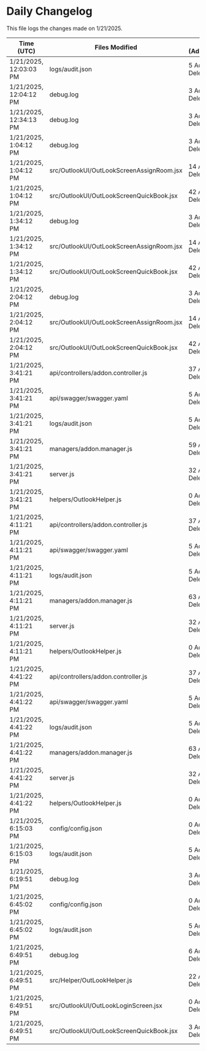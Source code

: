 # Daily Changelog

This file logs the changes made on 1/21/2025.

| Time (UTC)             | Files Modified                    | Changes (Addition/Deletion) |
|------------------------|-----------------------------------|-----------------------------|
| 1/21/2025, 12:03:03 PM | logs/audit.json | 5 Additions & 5 Deletions |
| 1/21/2025, 12:04:12 PM | debug.log | 3 Additions & 0 Deletions|
| 1/21/2025, 12:34:13 PM | debug.log | 3 Additions & 0 Deletions|
| 1/21/2025, 1:04:12 PM | debug.log | 3 Additions & 0 Deletions|
| 1/21/2025, 1:04:12 PM | src/OutlookUI/OutLookScreenAssignRoom.jsx | 14 Additions & 1 Deletions|
| 1/21/2025, 1:04:12 PM | src/OutlookUI/OutLookScreenQuickBook.jsx | 42 Additions & 10 Deletions|
| 1/21/2025, 1:34:12 PM | debug.log | 3 Additions & 0 Deletions|
| 1/21/2025, 1:34:12 PM | src/OutlookUI/OutLookScreenAssignRoom.jsx | 14 Additions & 1 Deletions|
| 1/21/2025, 1:34:12 PM | src/OutlookUI/OutLookScreenQuickBook.jsx | 42 Additions & 10 Deletions|
| 1/21/2025, 2:04:12 PM | debug.log | 3 Additions & 0 Deletions|
| 1/21/2025, 2:04:12 PM | src/OutlookUI/OutLookScreenAssignRoom.jsx | 14 Additions & 1 Deletions|
| 1/21/2025, 2:04:12 PM | src/OutlookUI/OutLookScreenQuickBook.jsx | 42 Additions & 10 Deletions|
| 1/21/2025, 3:41:21 PM | api/controllers/addon.controller.js | 37 Additions & 53 Deletions|
| 1/21/2025, 3:41:21 PM | api/swagger/swagger.yaml | 5 Additions & 0 Deletions|
| 1/21/2025, 3:41:21 PM | logs/audit.json | 5 Additions & 5 Deletions|
| 1/21/2025, 3:41:21 PM | managers/addon.manager.js | 59 Additions & 60 Deletions|
| 1/21/2025, 3:41:21 PM | server.js | 32 Additions & 7 Deletions|
| 1/21/2025, 3:41:21 PM | helpers/OutlookHelper.js | 0 Additions & 0 Deletions|
| 1/21/2025, 4:11:21 PM | api/controllers/addon.controller.js | 37 Additions & 53 Deletions|
| 1/21/2025, 4:11:21 PM | api/swagger/swagger.yaml | 5 Additions & 0 Deletions|
| 1/21/2025, 4:11:21 PM | logs/audit.json | 5 Additions & 5 Deletions|
| 1/21/2025, 4:11:21 PM | managers/addon.manager.js | 63 Additions & 60 Deletions|
| 1/21/2025, 4:11:21 PM | server.js | 32 Additions & 7 Deletions|
| 1/21/2025, 4:11:21 PM | helpers/OutlookHelper.js | 0 Additions & 0 Deletions|
| 1/21/2025, 4:41:22 PM | api/controllers/addon.controller.js | 37 Additions & 53 Deletions|
| 1/21/2025, 4:41:22 PM | api/swagger/swagger.yaml | 5 Additions & 0 Deletions|
| 1/21/2025, 4:41:22 PM | logs/audit.json | 5 Additions & 5 Deletions|
| 1/21/2025, 4:41:22 PM | managers/addon.manager.js | 63 Additions & 60 Deletions|
| 1/21/2025, 4:41:22 PM | server.js | 32 Additions & 7 Deletions|
| 1/21/2025, 4:41:22 PM | helpers/OutlookHelper.js | 0 Additions & 0 Deletions|
| 1/21/2025, 6:15:03 PM | config/config.json | 0 Additions & 2 Deletions|
| 1/21/2025, 6:15:03 PM | logs/audit.json | 5 Additions & 5 Deletions|
| 1/21/2025, 6:19:51 PM | debug.log | 3 Additions & 0 Deletions|
| 1/21/2025, 6:45:02 PM | config/config.json | 0 Additions & 2 Deletions|
| 1/21/2025, 6:45:02 PM | logs/audit.json | 5 Additions & 5 Deletions|
| 1/21/2025, 6:49:51 PM | debug.log | 6 Additions & 0 Deletions|
| 1/21/2025, 6:49:51 PM | src/Helper/OutLookHelper.js | 22 Additions & 4 Deletions|
| 1/21/2025, 6:49:51 PM | src/OutlookUI/OutLookLoginScreen.jsx | 0 Additions & 1 Deletions|
| 1/21/2025, 6:49:51 PM | src/OutlookUI/OutLookScreenQuickBook.jsx | 3 Additions & 1 Deletions|
